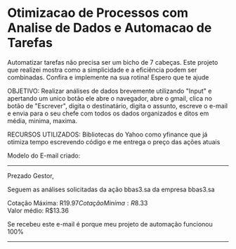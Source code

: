 # Otimizacao de Processos com Analise de Dados e Automacao de Tarefas
Automatizar tarefas não precisa ser um bicho de 7 cabeças. Este projeto que realizei mostra como a simplicidade e a eficiência podem ser combinadas. Confira e implemente na sua rotina! Espero que te ajude

OBJETIVO: Realizar análises de dados brevemente utilizando "Input" e apertando um unico botão ele abre o navegador, abre o gmail, clica no botão de "Escrever", digita o destinatário, digita o assunto, escreve o e-mail e envia para o seu chefe com todos os dados organizados e ditos em média, minima, maxima.

RECURSOS UTILIZADOS: Bibliotecas do Yahoo como yfinance que já otimiza tempo escrevendo código e me entrega o preço das ações atuais

Modelo do E-mail criado:
_______________________________________________________________
Prezado Gestor,

Seguem as análises solicitadas da ação bbas3.sa da empresa bbas3.sa

Cotação Máxima: R$19.97                                                                                                                                                                                        
Cotação Miníma: R$8.33                                                                                                                                                                                           
 Valor médio: R$13.36

Se recebeu este e-mail é porque meu projeto de automação funcionou 100%
________________________________________________________________________________
